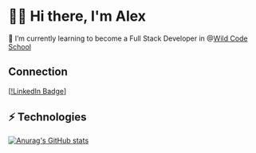 # 👋🧎 Hi there, I'm Alex  

🌱 I’m currently learning to become a Full Stack Developer in @[Wild Code School](https://www.wildcodeschool.com/)

## Connection
[[!LinkedIn Badge](https://www.linkedin.com/in/alexejholad/)]
## ⚡ Technologies 

[![Anurag's GitHub stats](https://github-readme-stats.vercel.app/api?username=AlexHolad)](https://github.com/anuraghazra/github-readme-stats)

